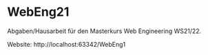 # WebEng21
Abgaben/Hausarbeit für den Masterkurs Web Engineering WS21/22.

Website: http://localhost:63342/WebEng1
